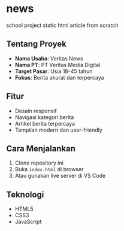 # news
school project static html article from scratch

## Tentang Proyek
- **Nama Usaha**: Veritas News
- **Nama PT**: PT Veritas Media Digital
- **Target Pasar**: Usia 18-45 tahun
- **Fokus**: Berita akurat dan terpercaya

## Fitur
- Desain responsif
- Navigasi kategori berita
- Artikel berita terpercaya
- Tampilan modern dan user-friendly

## Cara Menjalankan
1. Clone repository ini
2. Buka `index.html` di browser
3. Atau gunakan live server di VS Code

## Teknologi
- HTML5
- CSS3
- JavaScript
